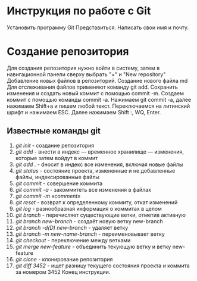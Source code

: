 # Инструкция по работе с Git
Установить программу Git
Представиться. Написать свои имя и почту.
# Создание репозитория
Для создания репозитория нужно войти в систему, затем в навигационной панели сверху выбрать "+" и "New repository"
Добавление новых файлов в репозиторий. Создание нового файла md
Для отслеживания файлов применяют команду git add.
Сохранить изменения и создать новый коммит с помощью commit -m.
Создаем коммит с помощью команды commit -a.
 Нажимаем git commit -a, далее нажимаем Shift+a и пишем любой текст. Переключаемся на литинский шрифт и нажимаем ESC. Далее нажимаем Shift :, WQ, Enter.
 
 ## Известные команды git
 1. *git init* - создание репозитория
 2. *git add* - внести в индекс — временное хранилище — изменения, которые затем войдут в коммит
3. *git add* . - dносит в индекс все изменения, включая новые файлы
4. *git status* - состояние проекта, измененные и не добавленные файлы, индексированные файлы
5. *git commit* - совершение коммита
6. *git commit -a* - закоммитеть все изменения в файлах
7. *git commit -m «comment»*
8. *git reset* - возврат к определенному коммиту, откат изменений
9. *git log* - разнообразная информация о коммитах в целом
10. *git branch* - перечисляет существующие ветки, отметив активную
11. *git branch new-branch* - cоздаёт новую ветку new-branch
12. *git branch -d(D) new-branch* - удаляет ветку
13. *git branch -m new-name-branch* - переименовывает ветку
14. *git checkout* - переключение между ветками
15. *git merge new-feature* - объединить текующую ветку и ветку new-feature
16. *git clone* - клонирование репозитория
17. *git diff 3452* - ищет разницу текущего состояния проекта и коммита за номером 3452
Конец инструкции.

